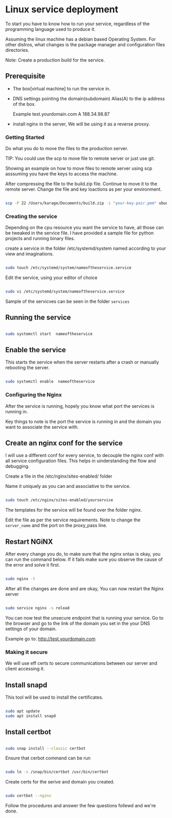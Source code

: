 # Linux service deployment

To start you have to know how to run your service, regardless of the programming language used to produce it.

Assuming the linux machine has a debian based Operating System. For other distros, what changes is the package manager and configuration files directories.

Note: Create a production build for the service.

## Prerequisite

- The box[virtual machine] to run the service in.
- DNS settings pointing the domain(subdomain) Alias(A) to the ip address of the box.

  Example test.yourdomain.com       A        188.34.98.87

- install nginx in the server, We will be using it as a reverse proxxy.

### Getting Started

Do what you do to move the files to the production server.

TIP: You could use the scp to move file to remote server or just use git.

Showing an example on how to move files to remote server using scp asssuming you have the keys to access the machine.

After compressing the file to the build.zip file. Continue to move it to the remote server.
Change the file and key loactions as per your environment.

``` bash

scp -P 22 /Users/karage/Documents/build.zip -i "your-key-pair.pem" ubuntu@ec2-3-93-879-61.compute-1.amazonaws.com:/home/ubuntu

```

### Creating the service

Depending on the cpu resource you want the service to have, all those can be tweaked in the service file.
I have provided a sample file for python projects and running binary files.

create a service in the folder /etc/systemd/system named according to your view and imaginations.

``` bash

sudo touch /etc/systemd/system/nameoftheservice.service

```

Edit the service, using your editor of choice

``` bash

sudo vi /etc/systemd/system/nameoftheservice.service

```

Sample of the servicves can be seen in the folder `services`

## Running the service

```bash

sudo systemctl start  nameoftheservice

```

## Enable the service

This starts the service when the server restarts after a crash or manually rebooting the server.

```bash

sudo systemctl enable  nameoftheservice

```

### Configuring the Nginx

After the service is running, hopely you know what port the services is running in.

Key things to note is the port the service is running in and the domain you want to associate the service with.

## Create an nginx conf for the service

I will use a different conf for every service, to decouple the nginx conf with all service configuration files. This helps in uinderstanding the flow and debugging.

Create a file in the /etc/nginx/sites-enabled/ folder

Name it uniquely as you can and associative to the service.

``` bash

sudo touch /etc/nginx/sites-enabled/yourservice

```

The templates for the service will be found over the folder nginx.

Edit the file as per the service requirements. Note to change the `server_name` and the port on the proxy_pass line.

## Restart NGiNX

After every change you do, to make sure that the nginx sntax is okay, you can run the command below. If it fails make sure you observe the cause of the error and solve it first.

``` bash

sudo nginx -t

```

After all the changes are done and are okay, You can now restart the Nginx server

```bash

sudo service nginx -s reload

```

You can now test the unsecure endpoint that is running your service.
Go to the browser and go to the link of the domain you set in the your DNS settings of your domain.

Example go to: <http://test.yourdomain.com>

### Making it secure

We will use eff certs to secure communications between our server and client accessing it.

## Install snapd

This tool will be used to install the certificates.

``` bash

sudo apt update
sudo apt install snapd

```

## Install certbot

``` bash

sudo snap install --classic certbot

```

Ensure that cerbot command can be run

``` bash

sudo ln -s /snap/bin/certbot /usr/bin/certbot

```

Create certs for the serive and domain you created.

``` bash

sudo certbot --nginx

```

Follow the procedures and answer the few questions follewd and we're done.
